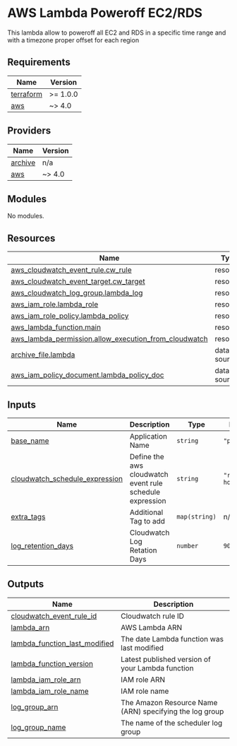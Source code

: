 # AWS Lambda Poweroff EC2/RDS

This lambda allow to poweroff all EC2 and RDS in a specific time range and with a timezone proper offset for each region



<!-- BEGINNING OF PRE-COMMIT-TERRAFORM DOCS HOOK -->
## Requirements

| Name | Version |
|------|---------|
| <a name="requirement_terraform"></a> [terraform](#requirement\_terraform) | >= 1.0.0 |
| <a name="requirement_aws"></a> [aws](#requirement\_aws) | ~> 4.0 |

## Providers

| Name | Version |
|------|---------|
| <a name="provider_archive"></a> [archive](#provider\_archive) | n/a |
| <a name="provider_aws"></a> [aws](#provider\_aws) | ~> 4.0 |

## Modules

No modules.

## Resources

| Name | Type |
|------|------|
| [aws_cloudwatch_event_rule.cw_rule](https://registry.terraform.io/providers/hashicorp/aws/latest/docs/resources/cloudwatch_event_rule) | resource |
| [aws_cloudwatch_event_target.cw_target](https://registry.terraform.io/providers/hashicorp/aws/latest/docs/resources/cloudwatch_event_target) | resource |
| [aws_cloudwatch_log_group.lambda_log](https://registry.terraform.io/providers/hashicorp/aws/latest/docs/resources/cloudwatch_log_group) | resource |
| [aws_iam_role.lambda_role](https://registry.terraform.io/providers/hashicorp/aws/latest/docs/resources/iam_role) | resource |
| [aws_iam_role_policy.lambda_policy](https://registry.terraform.io/providers/hashicorp/aws/latest/docs/resources/iam_role_policy) | resource |
| [aws_lambda_function.main](https://registry.terraform.io/providers/hashicorp/aws/latest/docs/resources/lambda_function) | resource |
| [aws_lambda_permission.allow_execution_from_cloudwatch](https://registry.terraform.io/providers/hashicorp/aws/latest/docs/resources/lambda_permission) | resource |
| [archive_file.lambda](https://registry.terraform.io/providers/hashicorp/archive/latest/docs/data-sources/file) | data source |
| [aws_iam_policy_document.lambda_policy_doc](https://registry.terraform.io/providers/hashicorp/aws/latest/docs/data-sources/iam_policy_document) | data source |

## Inputs

| Name | Description | Type | Default | Required |
|------|-------------|------|---------|:--------:|
| <a name="input_base_name"></a> [base\_name](#input\_base\_name) | Application Name | `string` | `"poweroff"` | no |
| <a name="input_cloudwatch_schedule_expression"></a> [cloudwatch\_schedule\_expression](#input\_cloudwatch\_schedule\_expression) | Define the aws cloudwatch event rule schedule expression | `string` | `"rate(1 hour)"` | no |
| <a name="input_extra_tags"></a> [extra\_tags](#input\_extra\_tags) | Additional Tag to add | `map(string)` | n/a | yes |
| <a name="input_log_retention_days"></a> [log\_retention\_days](#input\_log\_retention\_days) | Cloudwatch Log Retation Days | `number` | `90` | no |

## Outputs

| Name | Description |
|------|-------------|
| <a name="output_cloudwatch_event_rule_id"></a> [cloudwatch\_event\_rule\_id](#output\_cloudwatch\_event\_rule\_id) | Cloudwatch rule ID |
| <a name="output_lambda_arn"></a> [lambda\_arn](#output\_lambda\_arn) | AWS Lambda ARN |
| <a name="output_lambda_function_last_modified"></a> [lambda\_function\_last\_modified](#output\_lambda\_function\_last\_modified) | The date Lambda function was last modified |
| <a name="output_lambda_function_version"></a> [lambda\_function\_version](#output\_lambda\_function\_version) | Latest published version of your Lambda function |
| <a name="output_lambda_iam_role_arn"></a> [lambda\_iam\_role\_arn](#output\_lambda\_iam\_role\_arn) | IAM role ARN |
| <a name="output_lambda_iam_role_name"></a> [lambda\_iam\_role\_name](#output\_lambda\_iam\_role\_name) | IAM role name |
| <a name="output_log_group_arn"></a> [log\_group\_arn](#output\_log\_group\_arn) | The Amazon Resource Name (ARN) specifying the log group |
| <a name="output_log_group_name"></a> [log\_group\_name](#output\_log\_group\_name) | The name of the scheduler log group |
<!-- END OF PRE-COMMIT-TERRAFORM DOCS HOOK -->
